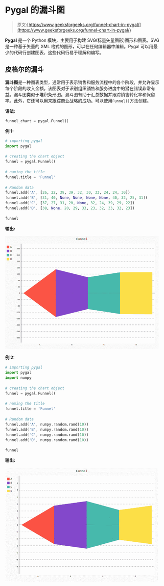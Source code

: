 # Pygal 的漏斗图

> 原文:[https://www.geeksforgeeks.org/funnel-chart-in-pygal/](https://www.geeksforgeeks.org/funnel-chart-in-pygal/)

**Pygal** 是一个 Python 模块，主要用于构建 SVG(标量矢量图形)图形和图表。SVG 是一种基于矢量的 XML 格式的图形，可以在任何编辑器中编辑。Pygal 可以用最少的代码行创建图表，这些代码行易于理解和编写。

## 皮格尔的漏斗

**漏斗图**是一种图表类型，通常用于表示销售和服务流程中的各个阶段，并允许显示每个阶段的收入金额。该图表对于识别组织销售和服务进度中的潜在错误非常有益。漏斗图类似于堆积条形图。漏斗图有助于汇总数据并跟踪销售转化率和保留率。此外，它还可以用来跟踪商业战略的成功。可以使用`Funnel()`方法创建。

**语法:**

```py
funnel_chart = pygal.Funnel()
```

**例 1:**

```py
# importing pygal
import pygal

# creating the chart object
funnel = pygal.Funnel()

# naming the title
funnel.title = 'Funnel'        

# Random data
funnel.add('A', [26, 22, 39, 39, 32, 30, 33, 24, 24, 30])
funnel.add('B', [31, 40, None, None, None, None, 40, 32, 25, 31])
funnel.add('C', [37, 27, 31, 20, None, 32, 24, 39, 29, 22])
funnel.add('D', [38, None, 20, 29, 33, 23, 32, 33, 32, 23])

funnel
```

**输出:**

![](img/61dcfd7b8014922762c3e80fce69aab9.png)

**例 2:**

```py
# importing pygal
import pygal
import numpy

# creating the chart object
funnel = pygal.Funnel()

# naming the title
funnel.title = 'Funnel'        

# Random data
funnel.add('A', numpy.random.rand(10))
funnel.add('B', numpy.random.rand(10))
funnel.add('C', numpy.random.rand(10))
funnel.add('D', numpy.random.rand(10))

funnel
```

**输出:**

![](img/d2cc39d88db88d5aa6dd5efce3c44697.png)